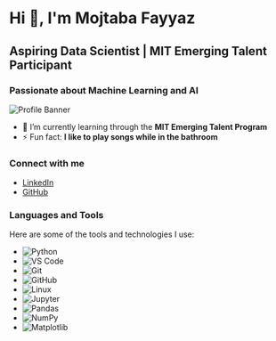 # Hi 👋, I'm Mojtaba Fayyaz

## Aspiring Data Scientist | MIT Emerging Talent Participant

### Passionate about Machine Learning and AI

![Profile Banner](https://via.placeholder.com/1000x200)

- 🌱 I’m currently learning through the **MIT Emerging Talent Program**  
- ⚡ Fun fact: **I like to play songs while in the bathroom**

### Connect with me

- [LinkedIn](https://www.linkedin.com/in/mojtaba-fayyaz-01300b159)  
- [GitHub](https://github.com/mojtabafayyaz)

### Languages and Tools

Here are some of the tools and technologies I use:

- ![Python](https://img.shields.io/badge/Python-3776AB?style=for-the-badge&logo=python&logoColor=white)
- ![VS Code](https://img.shields.io/badge/VS%20Code-007ACC?style=for-the-badge&logo=visual-studio-code&logoColor=white)
- ![Git](https://img.shields.io/badge/Git-F05032?style=for-the-badge&logo=git&logoColor=white)
- ![GitHub](https://img.shields.io/badge/GitHub-181717?style=for-the-badge&logo=github&logoColor=white)
- ![Linux](https://img.shields.io/badge/Linux-FCC624?style=for-the-badge&logo=linux&logoColor=black)
- ![Jupyter](https://img.shields.io/badge/Jupyter-F37626?style=for-the-badge&logo=jupyter&logoColor=white)
- ![Pandas](https://img.shields.io/badge/Pandas-150458?style=for-the-badge&logo=pandas&logoColor=white)
- ![NumPy](https://img.shields.io/badge/NumPy-013243?style=for-the-badge&logo=numpy&logoColor=white)
- ![Matplotlib](https://img.shields.io/badge/Matplotlib-11557C?style=for-the-badge&logo=matplotlib&logoColor=white)

